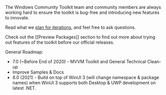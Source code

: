 The Windows Community Toolkit team and community members are always working hard to ensure the toolkit is bug-free and introducing new features to innovate.  

Read what we [plan for iterations](https://github.com/windows-toolkit/WindowsCommunityToolkit/milestones), and feel free to ask questions.

Check out the [[Preview Packages]] section to find out more about trying out features of the toolkit before our official releases.

General Roadmap:

- 7.0 (~Before End of 2020) - MVVM Toolkit and General Technical Clean-up
- Improve Samples & Docs
- 8.0 (2021) - Build on top of WinUI 3 (will change namespace & package names) when WinUI 3 supports both Desktop & UWP development on latest .NET.
